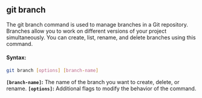 ## git branch
The git branch command is used to manage branches in a Git repository. Branches allow you to work on different versions of your project simultaneously. You can create, list, rename, and delete branches using this command.
#### Syntax:
```bash
git branch [options] [branch-name]
```
**`[branch-name]`:** The name of the branch you want to create, delete, or rename.
**`[options]`:** Additional flags to modify the behavior of the command.
